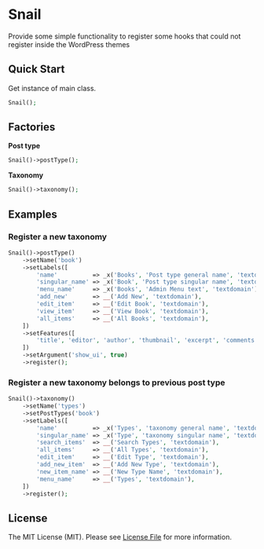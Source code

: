 # Snail
Provide some simple functionality to register some hooks that could not register inside the WordPress themes

## Quick Start
Get instance of main class.
```php
Snail();
```

## Factories
**Post type**
```php
Snail()->postType();
```

**Taxonomy**
```php
Snail()->taxonomy();
```

## Examples

### Register a new taxonomy
```php
Snail()->postType()
    ->setName('book')
    ->setLabels([
        'name'          => _x('Books', 'Post type general name', 'textdomain'),
        'singular_name' => _x('Book', 'Post type singular name', 'textdomain'),
        'menu_name'     => _x('Books', 'Admin Menu text', 'textdomain'),
        'add_new'       => __('Add New', 'textdomain'),
        'edit_item'     => __('Edit Book', 'textdomain'),
        'view_item'     => __('View Book', 'textdomain'),
        'all_items'     => __('All Books', 'textdomain'),
    ])
    ->setFeatures([
        'title', 'editor', 'author', 'thumbnail', 'excerpt', 'comments'
    ])
    ->setArgument('show_ui', true)
    ->register();
```

### Register a new taxonomy belongs to previous post type

```php
Snail()->taxonomy()
    ->setName('types')
    ->setPostTypes('book')
    ->setLabels([
        'name'          => _x('Types', 'taxonomy general name', 'textdomain'),
        'singular_name' => _x('Type', 'taxonomy singular name', 'textdomain'),
        'search_items'  => __('Search Types', 'textdomain'),
        'all_items'     => __('All Types', 'textdomain'),
        'edit_item'     => __('Edit Type', 'textdomain'),
        'add_new_item'  => __('Add New Type', 'textdomain'),
        'new_item_name' => __('New Type Name', 'textdomain'),
        'menu_name'     => __('Types', 'textdomain'),
    ])
    ->register();
```

## License

The MIT License (MIT). Please see [License File](https://github.com/thephpleague/container/blob/master/LICENSE.md) for more information.
